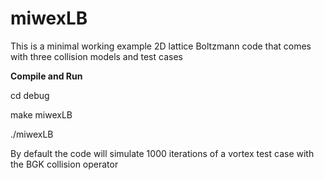 # miwexLB
This is a minimal working example 2D lattice Boltzmann code that comes with three collision models and test cases


**Compile and Run**

cd debug 

make miwexLB

./miwexLB


By default the code will simulate 1000 iterations of a vortex test case with the BGK collision operator 
